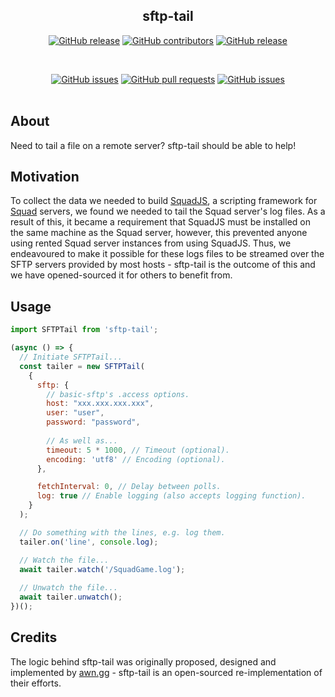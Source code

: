 <div align="center">

## sftp-tail

[![GitHub release](https://img.shields.io/github/release/ElGuillermo/sftp-tail.svg?style=flat-square)](https://github.com/ElGuillermo/sftp-tail/releases)
[![GitHub contributors](https://img.shields.io/github/contributors/ElGuillermo/sftp-tail.svg?style=flat-square)](https://github.com/ElGuillermo/sftp-tail/graphs/contributors)
[![GitHub release](https://img.shields.io/github/license/ElGuillermo/sftp-tail.svg?style=flat-square)](https://github.com/ElGuillermo/sftp-tail/blob/master/LICENSE)

<br>

[![GitHub issues](https://img.shields.io/github/issues/ElGuillermo/sftp-tail.svg?style=flat-square)](https://github.com/ElGuillermo/sftp-tail/issues)
[![GitHub pull requests](https://img.shields.io/github/issues-pr-raw/ElGuillermo/sftp-tail.svg?style=flat-square)](https://github.com/ElGuillermo/sftp-tail/pulls)
[![GitHub issues](https://img.shields.io/github/stars/ElGuillermo/sftp-tail.svg?style=flat-square)](https://github.com/ElGuillermo/sftp-tail/stargazers)
<br><br>
</div>

## **About**
Need to tail a file on a remote server? sftp-tail should be able to help!

## **Motivation**
To collect the data we needed to build [SquadJS](https://github.com/ElGuillermo/SquadJS), a scripting framework for [Squad](https://joinsquad.com/) servers, we found we needed to tail the Squad server's log files. As a result of this, it became a requirement that SquadJS must be installed on the same machine as the Squad server, however, this prevented anyone using rented Squad server instances from using SquadJS. Thus, we endeavoured to make it possible for these logs files to be streamed over the SFTP servers provided by most hosts - sftp-tail is the outcome of this and we have opened-sourced it for others to benefit from.

## **Usage**
```js
import SFTPTail from 'sftp-tail';

(async () => {
  // Initiate SFTPTail...
  const tailer = new SFTPTail(
    {
      sftp: {
        // basic-sftp's .access options.
        host: "xxx.xxx.xxx.xxx",
        user: "user",
        password: "password",
        
        // As well as...
        timeout: 5 * 1000, // Timeout (optional).
        encoding: 'utf8' // Encoding (optional).
      },

      fetchInterval: 0, // Delay between polls.
      log: true // Enable logging (also accepts logging function).
    }
  );

  // Do something with the lines, e.g. log them.
  tailer.on('line', console.log);

  // Watch the file...
  await tailer.watch('/SquadGame.log');
  
  // Unwatch the file...
  await tailer.unwatch();
})();
```

## **Credits**
The logic behind sftp-tail was originally proposed, designed and implemented by [awn.gg](https://awn.gg/) - sftp-tail is an open-sourced re-implementation of their efforts. 
